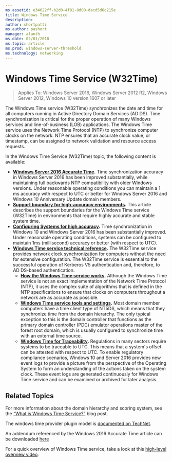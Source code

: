 ```yaml
---
ms.assetid: e34622ff-b2d0-4f81-8d00-dacd5d6c215e
title: Windows Time Service
description:
author: shortpatti
ms.author: pashort
manager: alanth
ms.date: 02/01/2018
ms.topic: article
ms.prod: windows-server-threshold
ms.technology: networking
---
```


# Windows Time Service (W32Time)

>Applies To: Windows Server 2016, Windows Server 2012 R2, Windows Server 2012, Windows 10 version 1607 or later

The Windows Time service (W32Time) synchronizes the date and time for all computers running in Active Directory Domain Services (AD DS). Time synchronization is critical for the proper operation of many Windows services and line-of-business (LOB) applications. The Windows Time service uses the Network Time Protocol (NTP) to synchronize computer clocks on the network. NTP ensures that an accurate clock value, or timestamp, can be assigned to network validation and resource access requests.

In the Windows Time Service (W32Time) topic, the following content is available:
- **[Windows Server 2016 Accurate Time](accurate-time.md).** Time synchronization accuracy in Windows Server 2016 has been improved substantially, while maintaining full backwards NTP compatibility with older Windows versions. Under reasonable operating conditions you can maintain a 1 ms accuracy with respect to UTC or better for Windows Server 2016 and Windows 10 Anniversary Update domain members.
- **[Support boundary for high-accuracy environments](support-boundary.md).** This article describes the support boundaries for the Windows Time service (W32Time) in environments that require highly accurate and stable system time.
- **[Configuring Systems for high accuracy](configuring-systems-for-high-accuracy.md).** Time synchronization in Windows 10 and Windows Server 2016 has been substantially improved.  Under reasonable operating conditions, systems can be configured to maintain 1ms (millisecond) accuracy or better (with respect to UTC).
- **[Windows Time service technical reference](windows-time-service-tech-ref.md).** The W32Time service provides network clock synchronization for computers without the need for extensive configuration. The W32Time service is essential to the successful operation of Kerberos V5 authentication and, therefore, to AD DS-based authentication.
    - **[How the Windows Time service works](How-the-Windows-Time-Service-Works.md).** Although the Windows Time service is not an exact implementation of the Network Time Protocol (NTP), it uses the complex suite of algorithms that is defined in the NTP specifications to ensure that clocks on computers throughout a network are as accurate as possible.
    - **[Windows Time service tools and settings](Windows-Time-Service-Tools-and-Settings.md).** Most domain member computers have a time client type of NT5DS, which means that they synchronize time from the domain hierarchy. The only typical exception to this is the domain controller that functions as the primary domain controller (PDC) emulator operations master of the forest root domain, which is usually configured to synchronize time with an external time source.
    - **[Windows Time for Traceability](windows-time-for-traceability.md).** Regulations in many sectors require systems to be traceable to UTC.  This means that a system's offset can be attested with respect to UTC.  To enable regulatory compliance scenarios, Windows 10 and Server 2016 provides new event logs to provide a picture from the perspective of the Operating System to form an understanding of the actions taken on the system clock.  These event logs are generated continuously for Windows Time service and can be examined or archived for later analysis.

## Related Topics
For more information about the domain hierarchy and scoring system, see the [“What is Windows Time Service?”](https://blogs.msdn.microsoft.com/w32time/2007/07/07/what-is-windows-time-service/) blog post.

The windows time provider plugin model is [documented on TechNet](https://msdn.microsoft.com/en-us/library/windows/desktop/ms725475%28v=vs.85%29.aspx).

An addendum referenced by the Windows 2016 Accurate Time article can be downloaded [here](http://windocs.blob.core.windows.net/windocs/WindowsTimeSyncAccuracy_Addendum.pdf)

For a quick overview of Windows Time service, take a look at this [high-level overview video](https://aka.ms/WS2016TimeVideo).

<!-- In this guide
In this guide:
Windows Accurate Time
High Accuracy
Support Boundary
Configuration for High Accuracy
Traceability for Compliance
Best Practices
Technical Reference
How the Windows Time Service Works
Windows Time Service Tools and Settings
-->

